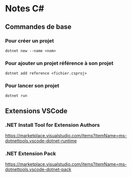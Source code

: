 # Notes C#

## Commandes de base

### Pour créer un projet
```dotnet new --name <nom>```

### Pour ajouter un projet référence à son projet
```dotnet add reference <fichier.csproj>```

### Pour lancer son projet
```dotnet run```

## Extensions VSCode

### .NET Install Tool for Extension Authors
https://marketplace.visualstudio.com/items?itemName=ms-dotnettools.vscode-dotnet-runtime

### .NET Extension Pack
https://marketplace.visualstudio.com/items?itemName=ms-dotnettools.vscode-dotnet-pack